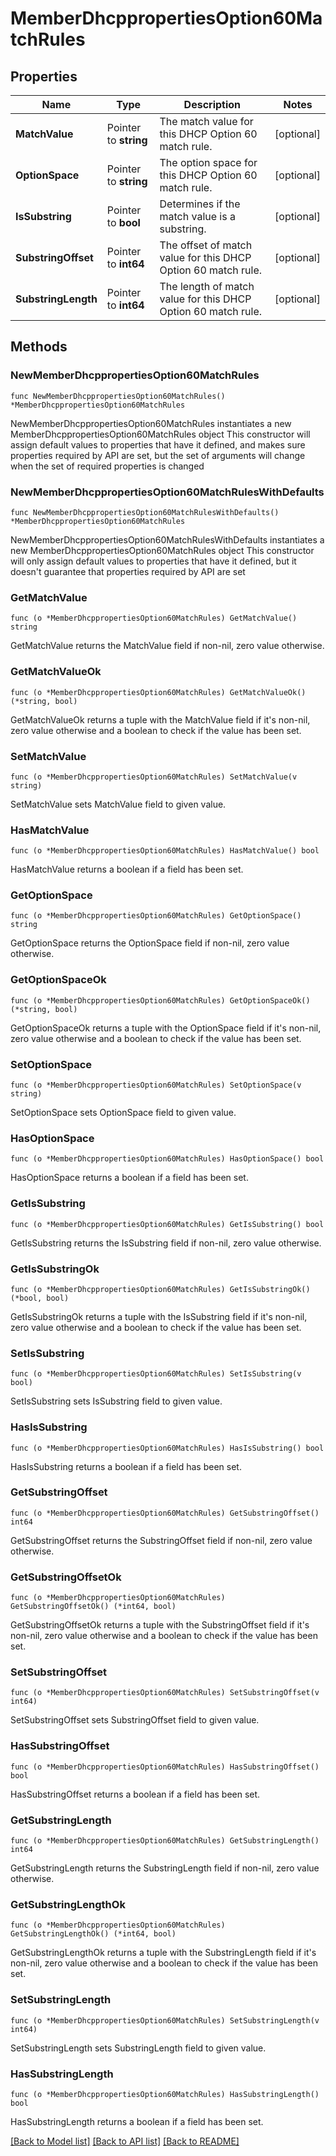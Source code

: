 # MemberDhcppropertiesOption60MatchRules

## Properties

Name | Type | Description | Notes
------------ | ------------- | ------------- | -------------
**MatchValue** | Pointer to **string** | The match value for this DHCP Option 60 match rule. | [optional] 
**OptionSpace** | Pointer to **string** | The option space for this DHCP Option 60 match rule. | [optional] 
**IsSubstring** | Pointer to **bool** | Determines if the match value is a substring. | [optional] 
**SubstringOffset** | Pointer to **int64** | The offset of match value for this DHCP Option 60 match rule. | [optional] 
**SubstringLength** | Pointer to **int64** | The length of match value for this DHCP Option 60 match rule. | [optional] 

## Methods

### NewMemberDhcppropertiesOption60MatchRules

`func NewMemberDhcppropertiesOption60MatchRules() *MemberDhcppropertiesOption60MatchRules`

NewMemberDhcppropertiesOption60MatchRules instantiates a new MemberDhcppropertiesOption60MatchRules object
This constructor will assign default values to properties that have it defined,
and makes sure properties required by API are set, but the set of arguments
will change when the set of required properties is changed

### NewMemberDhcppropertiesOption60MatchRulesWithDefaults

`func NewMemberDhcppropertiesOption60MatchRulesWithDefaults() *MemberDhcppropertiesOption60MatchRules`

NewMemberDhcppropertiesOption60MatchRulesWithDefaults instantiates a new MemberDhcppropertiesOption60MatchRules object
This constructor will only assign default values to properties that have it defined,
but it doesn't guarantee that properties required by API are set

### GetMatchValue

`func (o *MemberDhcppropertiesOption60MatchRules) GetMatchValue() string`

GetMatchValue returns the MatchValue field if non-nil, zero value otherwise.

### GetMatchValueOk

`func (o *MemberDhcppropertiesOption60MatchRules) GetMatchValueOk() (*string, bool)`

GetMatchValueOk returns a tuple with the MatchValue field if it's non-nil, zero value otherwise
and a boolean to check if the value has been set.

### SetMatchValue

`func (o *MemberDhcppropertiesOption60MatchRules) SetMatchValue(v string)`

SetMatchValue sets MatchValue field to given value.

### HasMatchValue

`func (o *MemberDhcppropertiesOption60MatchRules) HasMatchValue() bool`

HasMatchValue returns a boolean if a field has been set.

### GetOptionSpace

`func (o *MemberDhcppropertiesOption60MatchRules) GetOptionSpace() string`

GetOptionSpace returns the OptionSpace field if non-nil, zero value otherwise.

### GetOptionSpaceOk

`func (o *MemberDhcppropertiesOption60MatchRules) GetOptionSpaceOk() (*string, bool)`

GetOptionSpaceOk returns a tuple with the OptionSpace field if it's non-nil, zero value otherwise
and a boolean to check if the value has been set.

### SetOptionSpace

`func (o *MemberDhcppropertiesOption60MatchRules) SetOptionSpace(v string)`

SetOptionSpace sets OptionSpace field to given value.

### HasOptionSpace

`func (o *MemberDhcppropertiesOption60MatchRules) HasOptionSpace() bool`

HasOptionSpace returns a boolean if a field has been set.

### GetIsSubstring

`func (o *MemberDhcppropertiesOption60MatchRules) GetIsSubstring() bool`

GetIsSubstring returns the IsSubstring field if non-nil, zero value otherwise.

### GetIsSubstringOk

`func (o *MemberDhcppropertiesOption60MatchRules) GetIsSubstringOk() (*bool, bool)`

GetIsSubstringOk returns a tuple with the IsSubstring field if it's non-nil, zero value otherwise
and a boolean to check if the value has been set.

### SetIsSubstring

`func (o *MemberDhcppropertiesOption60MatchRules) SetIsSubstring(v bool)`

SetIsSubstring sets IsSubstring field to given value.

### HasIsSubstring

`func (o *MemberDhcppropertiesOption60MatchRules) HasIsSubstring() bool`

HasIsSubstring returns a boolean if a field has been set.

### GetSubstringOffset

`func (o *MemberDhcppropertiesOption60MatchRules) GetSubstringOffset() int64`

GetSubstringOffset returns the SubstringOffset field if non-nil, zero value otherwise.

### GetSubstringOffsetOk

`func (o *MemberDhcppropertiesOption60MatchRules) GetSubstringOffsetOk() (*int64, bool)`

GetSubstringOffsetOk returns a tuple with the SubstringOffset field if it's non-nil, zero value otherwise
and a boolean to check if the value has been set.

### SetSubstringOffset

`func (o *MemberDhcppropertiesOption60MatchRules) SetSubstringOffset(v int64)`

SetSubstringOffset sets SubstringOffset field to given value.

### HasSubstringOffset

`func (o *MemberDhcppropertiesOption60MatchRules) HasSubstringOffset() bool`

HasSubstringOffset returns a boolean if a field has been set.

### GetSubstringLength

`func (o *MemberDhcppropertiesOption60MatchRules) GetSubstringLength() int64`

GetSubstringLength returns the SubstringLength field if non-nil, zero value otherwise.

### GetSubstringLengthOk

`func (o *MemberDhcppropertiesOption60MatchRules) GetSubstringLengthOk() (*int64, bool)`

GetSubstringLengthOk returns a tuple with the SubstringLength field if it's non-nil, zero value otherwise
and a boolean to check if the value has been set.

### SetSubstringLength

`func (o *MemberDhcppropertiesOption60MatchRules) SetSubstringLength(v int64)`

SetSubstringLength sets SubstringLength field to given value.

### HasSubstringLength

`func (o *MemberDhcppropertiesOption60MatchRules) HasSubstringLength() bool`

HasSubstringLength returns a boolean if a field has been set.


[[Back to Model list]](../README.md#documentation-for-models) [[Back to API list]](../README.md#documentation-for-api-endpoints) [[Back to README]](../README.md)


